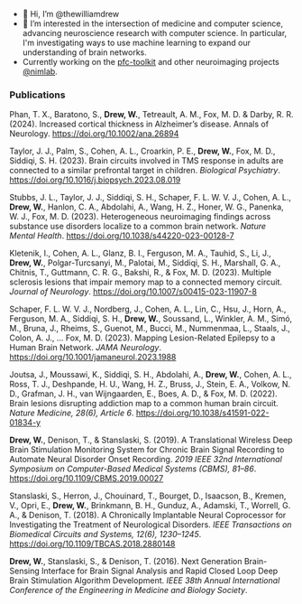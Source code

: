 - 👋 Hi, I’m @thewilliamdrew
- 👀 I’m interested in the intersection of medicine and computer science, advancing neuroscience research with computer science. In particular, I'm investigating ways to use machine learning to expand our understanding of brain networks.
- Currently working on the [pfc-toolkit](https://github.com/thewilliamdrew/pfc-toolkit) and other neuroimaging projects [@nimlab](https://github.com/nimlab).

### Publications

Phan, T. X., Baratono, S., **Drew, W.**, Tetreault, A. M., Fox, M. D. & Darby, R. R. (2024). Increased cortical thickness in Alzheimer’s disease. Annals of Neurology. https://doi.org/10.1002/ana.26894

Taylor, J. J., Palm, S., Cohen, A. L., Croarkin, P. E., **Drew, W.**, Fox, M. D., Siddiqi, S. H. (2023). Brain circuits involved in TMS response in adults are connected to a similar prefrontal target in children. *Biological Psychiatry*. https://doi.org/10.1016/j.biopsych.2023.08.019 

Stubbs, J. L., Taylor, J. J., Siddiqi, S. H., Schaper, F. L. W. V. J., Cohen, A. L., **Drew, W.**, Hanlon, C. A., Abdolahi, A., Wang, H. Z., Honer, W. G., Panenka, W. J., Fox, M. D. (2023). Heterogeneous neuroimaging findings across substance use disorders localize to a common brain network. *Nature Mental Health*. https://doi.org/10.1038/s44220-023-00128-7 

Kletenik, I., Cohen, A. L., Glanz, B. I., Ferguson, M. A., Tauhid, S., Li, J., **Drew, W.**, Polgar-Turcsanyi, M., Palotai, M., Siddiqi, S. H., Marshall, G. A., Chitnis, T., Guttmann, C. R. G., Bakshi, R., & Fox, M. D. (2023). Multiple sclerosis lesions that impair memory map to a connected memory circuit. *Journal of Neurology*. https://doi.org/10.1007/s00415-023-11907-8

Schaper, F. L. W. V. J., Nordberg, J., Cohen, A. L., Lin, C., Hsu, J., Horn, A., Ferguson, M. A., Siddiqi, S. H., **Drew, W.**, Soussand, L., Winkler, A. M., Simó, M., Bruna, J., Rheims, S., Guenot, M., Bucci, M., Nummenmaa, L., Staals, J., Colon, A. J., … Fox, M. D. (2023). Mapping Lesion-Related Epilepsy to a Human Brain Network. *JAMA Neurology*. https://doi.org/10.1001/jamaneurol.2023.1988

Joutsa, J., Moussawi, K., Siddiqi, S. H., Abdolahi, A., **Drew, W.**, Cohen, A. L., Ross, T. J., Deshpande, H. U., Wang, H. Z., Bruss, J., Stein, E. A., Volkow, N. D., Grafman, J. H., van Wijngaarden, E., Boes, A. D., & Fox, M. D. (2022). Brain lesions disrupting addiction map to a common human brain circuit. *Nature Medicine, 28(6), Article 6*. https://doi.org/10.1038/s41591-022-01834-y

**Drew, W.**, Denison, T., & Stanslaski, S. (2019). A Translational Wireless Deep Brain Stimulation Monitoring System for Chronic Brain Signal Recording to Automate Neural Disorder Onset Recording. *2019 IEEE 32nd International Symposium on Computer-Based Medical Systems (CBMS), 81–86*. https://doi.org/10.1109/CBMS.2019.00027

Stanslaski, S., Herron, J., Chouinard, T., Bourget, D., Isaacson, B., Kremen, V., Opri, E., **Drew, W.**, Brinkmann, B. H., Gunduz, A., Adamski, T., Worrell, G. A., & Denison, T. (2018). A Chronically Implantable Neural Coprocessor for Investigating the Treatment of Neurological Disorders. *IEEE Transactions on Biomedical Circuits and Systems, 12(6), 1230–1245*. https://doi.org/10.1109/TBCAS.2018.2880148

**Drew, W.**, Stanslaski, S., & Denison, T. (2016). Next Generation Brain-Sensing Interface for Brain Signal Analysis and Rapid Closed Loop Deep Brain Stimulation Algorithm Development. *IEEE 38th Annual International Conference of the Engineering in Medicine and Biology Society*.
